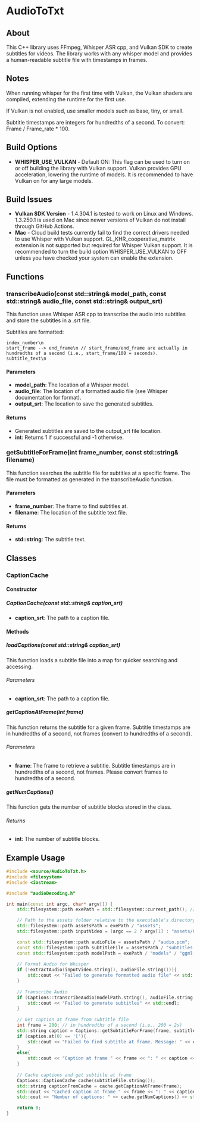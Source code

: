 # AudioToTxt

## About
This C++ library uses FFmpeg, Whisper ASR cpp, and Vulkan SDK to create subtitles for videos. The library works with any whisper model and provides a human-readable subtitle file with timestamps in frames.

## Notes
When running whisper for the first time with Vulkan, the Vulkan shaders are compiled, extending the runtime for the first use.

If Vulkan is not enabled, use smaller models such as base, tiny, or small.

Subtitle timestamps are integers for hundredths of a second. To convert: Frame / Frame_rate * 100.

## Build Options
- **WHISPER_USE_VULKAN** - Default ON: This flag can be used to turn on or off building the library with Vulkan support. Vulkan provides GPU acceleration, lowering the runtime of models. It is recommended to have Vulkan on for any large models.

## Build Issues
- **Vulkan SDK Version** - 1.4.304.1 is tested to work on Linux and Windows. 1.3.250.1 is used on Mac since newer versions of Vulkan do not install through GitHub Actions.
- **Mac** - Cloud build tests currently fail to find the correct drivers needed to use Whisper with Vulkan support. GL_KHR_cooperative_matrix extension is not supported but required for Whisper Vulkan support. It is recommended to turn the build option WHISPER_USE_VULKAN to OFF unless you have checked your system can enable the extension.

## Functions
### transcribeAudio(const std::string& model_path, const std::string& audio_file, const std::string& output_srt)
This function uses Whisper ASR cpp to transcribe the audio into subtitles and store the subtitles in a .srt file.

Subtitles are formatted:
```
index_number\n
start_frame --> end_frame\n // start_frame/end_frame are actually in hundredths of a second (i.e., start_frame/100 = seconds).
subtitle_text\n

```
#### Parameters
- **model_path**: The location of a Whisper model.
- **audio_file**: The location of a formatted audio file (see Whisper documentation for format).
- **output_srt**: The location to save the generated subtitles.

#### Returns
- Generated subtitles are saved to the output_srt file location.
- **int**: Returns 1 if successful and -1 otherwise.

### getSubtitleForFrame(int frame_number, const std::string& filename)
This function searches the subtitle file for subtitles at a specific frame. The file must be formatted as generated in the transcribeAudio function.

#### Parameters
- **frame_number**: The frame to find subtitles at.
- **filename**: The location of the subtitle text file.

#### Returns
- **std::string**: The subtitle text.

## Classes
### CaptionCache
#### Constructor
##### CaptionCache(const std::string& caption_srt)
- **caption_srt**: The path to a caption file.

#### Methods
##### loadCaptions(const std::string& caption_srt)
This function loads a subtitle file into a map for quicker searching and accessing.

###### Parameters
- **caption_srt**: The path to a caption file.

##### getCaptionAtFrame(int frame)
This function returns the subtitle for a given frame. Subtitle timestamps are in hundredths of a second, not frames (convert to hundredths of a second).

###### Parameters
- **frame**: The frame to retrieve a subtitle. Subtitle timestamps are in hundredths of a second, not frames. Please convert frames to hundredths of a second.

##### getNumCaptions()
This function gets the number of subtitle blocks stored in the class.

###### Returns
- **int**: The number of subtitle blocks.

## Example Usage
```cpp
#include <source/AudioToTxt.h>
#include <filesystem>
#include <iostream>

#include "audioDecoding.h"

int main(const int argc, char* argv[]) {
    std::filesystem::path exePath = std::filesystem::current_path(); // Gets the current working directory (where executable runs)

    // Path to the assets folder relative to the executable's directory
    std::filesystem::path assetsPath = exePath / "assets";
    std::filesystem::path inputVideo = (argc == 2 ? argv[1] : "assets/CS_test.mp4");

    const std::filesystem::path audioFile = assetsPath / "audio.pcm";
    const std::filesystem::path subtitleFile = assetsPath / "subtitles.srt";
    const std::filesystem::path modelPath = exePath / "models" / "ggml-large-v3-turbo-q5_0.bin"; // "ggml-base.bin"
    
    // Format Audio for Whisper
    if (!extractAudio(inputVideo.string(), audioFile.string())){
        std::cout << "Failed to generate formatted audio file" << std::endl;
    }
    
    // Transcribe Audio
    if (Captions::transcribeAudio(modelPath.string(), audioFile.string(), subtitleFile.string()) != 0){
        std::cout << "Failed to generate subtitles" << std::endl;
    }
    
    // Get caption at frame from subtitle file
    int frame = 200; // in hundredths of a second (i.e., 200 = 2s)
    std::string caption = Captions::getSubtitleForFrame(frame, subtitleFile.string());
    if (caption.at(0) == '['){
        std::cout << "Failed to find subtitle at frame. Message: " << caption << std::endl;
    }
    else{
        std::cout << "Caption at frame " << frame << ": " << caption << std::endl;
    }
    
    // Cache captions and get subtitle at frame
    Captions::CaptionCache cache(subtitleFile.string());
    std::string captionFromCache = cache.getCaptionAtFrame(frame);
    std::cout << "Cached caption at frame " << frame << ": " << captionFromCache << std::endl;
    std::cout << "Number of captions: " << cache.getNumCaptions() << std::endl;

    return 0;
}
```